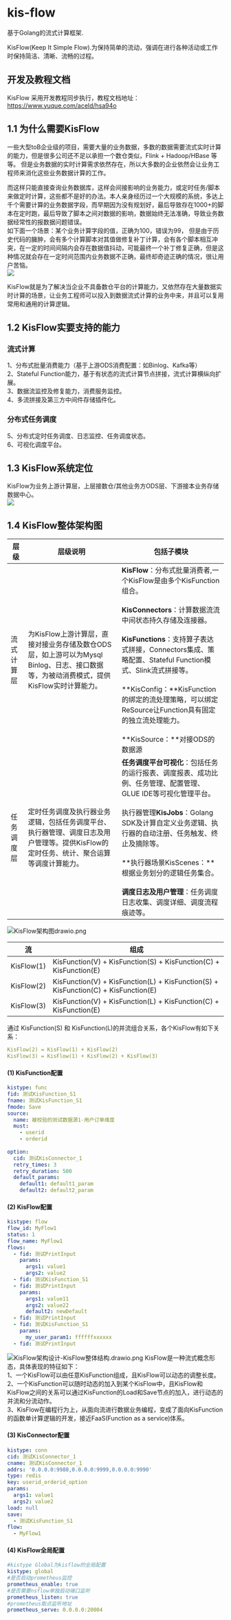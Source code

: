 # kis-flow

基于Golang的流式计算框架.

KisFlow(Keep It Simple Flow).为保持简单的流动，强调在进行各种活动或工作时保持简洁、清晰、流畅的过程。


## 开发及教程文档

KisFlow 采用开发教程同步执行，教程文档地址：https://www.yuque.com/aceld/hsa94o





<a name="KPh6H"></a>
## 1.1 为什么需要KisFlow
一些大型toB企业级的项目，需要大量的业务数据，多数的数据需要流式实时计算的能力，但是很多公司还不足以承担一个数仓类似，Flink + Hadoop/HBase 等等。 但是业务数据的实时计算需求依然存在，所以大多数的企业依然会让业务工程师来消化这些业务数据计算的工作。

而这样只能直接查询业务数据库，这样会间接影响的业务能力，或定时任务/脚本来做定时计算，这些都不是好的办法。本人亲身经历过一个大规模的系统，多达上千个需要计算的业务数据字段，而早期因为没有规划好，最后导致存在1000+的脚本在定时跑，最后导致了脚本之间对数据的影响，数据始终无法准确，导致业务数据经常性的报数据问题错误。<br />       如下面一个场景：某个业务计算字段的值，正确为100，错误为99， 但是由于历史代码的臃肿，会有多个计算脚本对其值做修复补丁计算，会有各个脚本相互冲突，在一定的时间间隔内会存在数据值抖动，可能最终一个补丁修复正确，但是这种情况就会存在一定时间范围内业务数据不正确，最终却奇迹正确的情况，很让用户苦恼。<br />
![](https://cdn.nlark.com/yuque/0/2023/jpeg/26269664/1702626843206-995cb619-e329-4f5b-83eb-e47780dbe277.jpeg)

KisFlow就是为了解决当企业不具备数仓平台的计算能力，又依然存在大量数据实时计算的场景，让业务工程师可以投入到数据流式计算的业务中来，并且可以复用常用和通用的计算逻辑。


<a name="aSEWt"></a>
## 1.2 KisFlow实要支持的能力
<a name="d4Nt0"></a>
### 流式计算
1、分布式批量消费能力（基于上游ODS消费配置：如Binlog、Kafka等）<br />2、Stateful Function能力，基于有状态的流式计算节点拼接，流式计算横纵向扩展。<br />3、数据流监控及修复能力，消费服务监控。<br />4、多流拼接及第三方中间件存储插件化。
<a name="oV4gp"></a>
### 分布式任务调度
5、分布式定时任务调度、日志监控、任务调度状态。<br />6、可视化调度平台。

<a name="TQFqe"></a>
## 1.3 KisFlow系统定位
KisFlow为业务上游计算层，上层接数仓/其他业务方ODS层、下游接本业务存储数据中心。<br />
![](https://cdn.nlark.com/yuque/0/2023/jpeg/26269664/1702626531446-964eaeee-bf3c-4ef8-a1db-04cb99f1b1cc.jpeg)

<a name="elhiR"></a>
## 1.4  KisFlow整体架构图

| 层级 | 层级说明 | 包括子模块 |
| --- | --- | --- |
| 流式计算层 | 为KisFlow上游计算层，直接对接业务存储及数仓ODS层，如上游可以为Mysql Binlog、日志、接口数据等，为被动消费模式，提供KisFlow实时计算能力。 | **KisFlow**：分布式批量消费者,一个KisFlow是由多个KisFunction组合。<br /><br />**KisConnectors**：计算数据流流中间状态持久存储及连接器。<br /><br />**KisFunctions**：支持算子表达式拼接，Connectors集成、策略配置、Stateful Function模式、Slink流式拼接等。<br /><br />**KisConfig：**KisFunction的绑定的流处理策略，可以绑定ReSource让Function具有固定的独立流处理能力。<br /><br />**KisSource：**对接ODS的数据源 |
| 任务调度层 | 定时任务调度及执行器业务逻辑，包括任务调度平台、执行器管理、调度日志及用户管理等。提供KisFlow的定时任务、统计、聚合运算等调度计算能力。 | **任务调度平台可视化**：包括任务的运行报表、调度报表、成功比例、任务管理、配置管理、GLUE IDE等可视化管理平台。<br /><br />执行器管理**KisJobs**：Golang SDK及计算自定义业务逻辑、执行器的自动注册、任务触发、终止及摘除等。<br /><br />**执行器场景KisScenes：**根据业务划分的逻辑任务集合。<br /><br />**调度日志及用户管理**：任务调度日志收集、调度详细、调度流程痕迹等。 |

![KisFlow架构图drawio.png](https://cdn.nlark.com/yuque/0/2023/png/26269664/1703834438819-88fc68ca-c078-475e-8733-98729d0ec3da.png#averageHue=%23b5cc5b&clientId=ua6b75298-2e7b-4&from=drop&id=u7a4debd6&originHeight=3023&originWidth=2932&originalType=binary&ratio=2&rotation=0&showTitle=false&size=1819694&status=done&style=none&taskId=u46c44eb8-1224-4d34-86aa-4d0f0afd935&title=)

| 流 | 组成 |
| --- | --- |
| KisFlow(1) | KisFunction(V) + KisFunction(S) + KisFunction(C) + KisFunction(E) |
| KisFlow(2) | KisFunction(V) + KisFunction(L) + KisFunction(S) + KisFunction(C) + KisFunction(E) |
| KisFlow(3) | KisFunction(V) + KisFunction(L) + KisFunction(C) + KisFunction(E) |


通过 KisFunction(S) 和 KisFunction(L)的并流组合关系，各个KisFlow有如下关系：
```yaml
KisFlow(2) = KisFlow(1) + KisFlow(2)
KisFlow(3) = KisFlow(1) + KisFlow(2) + KisFlow(3)
```


#### (1) KisFunction配置
```yaml
kistype: func
fid: 测试KisFunction_S1
fname: 测试KisFunction_S1
fmode: Save
source:
  name: 被校验的测试数据源1-用户订单维度
  must:
    - userid
    - orderid
    
option:
  cid: 测试KisConnector_1
  retry_times: 3
  retry_duration: 500
  default_params:
    default1: default1_param
    default2: default2_param
```

#### (2) KisFlow配置
```yaml
kistype: flow
flow_id: MyFlow1
status: 1
flow_name: MyFlow1
flows:
  - fid: 测试PrintInput
    params:
      args1: value1
      args2: value2
  - fid: 测试KisFunction_S1
  - fid: 测试PrintInput
    params:
      args1: value11
      args2: value22
      default2: newDefault
  - fid: 测试PrintInput
  - fid: 测试KisFunction_S1
    params:
      my_user_param1: ffffffxxxxxx
  - fid: 测试PrintInput
```

![KisFlow架构设计-KisFlow整体结构.drawio.png](https://cdn.nlark.com/yuque/0/2023/png/26269664/1703140767204-477b49a3-f5a9-4515-a171-ed649c0ca8b8.png#averageHue=%23cccd6f&clientId=ue4e14b5e-7e82-4&from=drop&id=u6f81a11a&originHeight=1658&originWidth=1962&originalType=binary&ratio=2&rotation=0&showTitle=false&size=344404&status=done&style=none&taskId=u29d95873-83b8-4c16-827a-88f44eb5f28&title=)
KisFlow是一种流式概念形态，具体表现的特征如下：<br />1、一个KisFlow可以由任意KisFunction组成，且KisFlow可以动态的调整长度。<br />2、一个KisFunction可以随时动态的加入到某个KisFlow中，且KisFlow和KisFlow之间的关系可以通过KisFunction的Load和Save节点的加入，进行动态的并流和分流动作。<br />3、KisFlow在编程行为上，从面向流进行数据业务编程，变成了面向KisFunction的函数单计算逻辑的开发，接近FaaS(Function as a service)体系。

#### (3) KisConnector配置

```yaml
kistype: conn
cid: 测试KisConnector_1
cname: 测试KisConnector_1
addrs: '0.0.0.0:9988,0.0.0.0:9999,0.0.0.0:9990'
type: redis
key: userid_orderid_option
params:
  args1: value1
  args2: value2
load: null
save:
  - 测试KisFunction_S1
flow:
  - MyFlow1
```

#### (4) KisFlow全局配置

```yaml
#kistype Global为kisflow的全局配置
kistype: global
#是否启动prometheus监控
prometheus_enable: true
#是否需要nsflow单独启动端口监听
prometheus_listen: true
#prometheus取点监听地址
prometheus_serve: 0.0.0.0:20004
```


